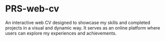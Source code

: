 # PRS-web-cv
An interactive web CV designed to showcase my skills and completed projects in a visual and dynamic way. It serves as an online platform where users can explore my experiences and achievements.
